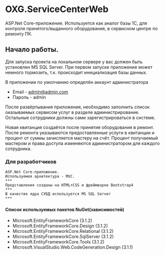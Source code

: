 
# OXG.ServiceCenterWeb

ASP.Net Core-приложение. Используется как аналог базы 1С, для контроля принятого/выданного оборудования, в сервисном центре по ремонту ПК.
## Начало работы.

Для запуска проекта на локальном сервере у вас должен быть установлен MS SQL Server.
При первом запуске приложение может немного тормозить, т.к. происходит инициализация базы данных.

В приложении по умолчанию определён аккаунт администратора
* Email - admin@admin.com
* Пароль - admin

После развёртывания приложения, необходимо заполнить список оказываемых сервисом услуг в разделе администрирование.
Остальные сотрудники должны сами зарегистрироваться в системе.

Новая квитанция создаётся после принятия оборудования в ремонт. После ремонта указываются предоставленные услуги в квитанции и процент от суммы зачисляется мастеру на счёт.
Процент получаемый мастером и права доступа изменяются администратором для каждого сотрудника. 


### Для разработчиков


```
ASP.Net Core-приложение.
Используемая архитектура - MVC.
***
Представления созданы на HTML+CSS и фреймворке Bootstrap4
***
В качестве ядра СУБД используется MS SQL Server
***
```
#### Список используемых пакетов NuGet(зависимостей)
* Microsoft.EntityFrameworkCore (3.1.2)
* Microsoft.EntityFrameworkCore.Design (3.1.2)
* Microsoft.EntityFrameworkCore.Relational (3.1.2)
* Microsoft.EntityFrameworkCore.SqlServer (3.1.2)
* Microsoft.EntityFrameworkCore.Tools (3.1.2)
* Microsoft.VisualStudio.Web.CodeGeneration.Design (3.1.1)

